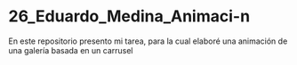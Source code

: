 # 26_Eduardo_Medina_Animaci-n
En este repositorio presento mi tarea, para la cual elaboré una animación de una galería basada en un carrusel

